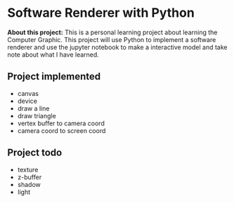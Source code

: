 # Software Renderer with Python
**About this project:** This is a personal learning project about learning the Computer Graphic. This project will use Python to implement a software renderer and use the jupyter notebook to make a interactive model and take note about what I have learned.

## Project implemented
- canvas
- device
- draw a line
- draw triangle
- vertex buffer to camera coord
- camera coord to screen coord

## Project todo
- texture
- z-buffer
- shadow
- light